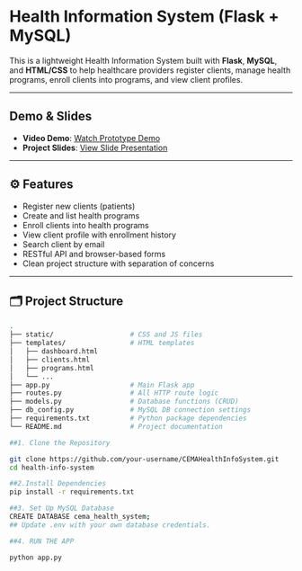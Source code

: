 # Health Information System (Flask + MySQL)

This is a lightweight Health Information System built with **Flask**, **MySQL**, and **HTML/CSS** to help healthcare providers register clients, manage health programs, enroll clients into programs, and view client profiles.

---

##  Demo & Slides

- **Video Demo**: [Watch Prototype Demo](https://your-video-link.com)
- **Project Slides**: [View Slide Presentation](https://your-slide-link.com)

---

## ⚙️ Features

-  Register new clients (patients)
-  Create and list health programs
-  Enroll clients into health programs
-  View client profile with enrollment history
-  Search client by email
-  RESTful API and browser-based forms
-  Clean project structure with separation of concerns

---

## 🗂 Project Structure

```bash
.
├── static/                   # CSS and JS files
├── templates/                # HTML templates
│   ├── dashboard.html
│   ├── clients.html
│   ├── programs.html
│   └── ...
├── app.py                    # Main Flask app
├── routes.py                 # All HTTP route logic
├── models.py                 # Database functions (CRUD)
├── db_config.py              # MySQL DB connection settings
├── requirements.txt          # Python package dependencies
└── README.md                 # Project documentation

##1. Clone the Repository

git clone https://github.com/your-username/CEMAHealthInfoSystem.git
cd health-info-system

##2.Install Dependencies
pip install -r requirements.txt

##3. Set Up MySQL Database
CREATE DATABASE cema_health_system;
## Update .env with your own database credentials.

##4. RUN THE APP

python app.py

